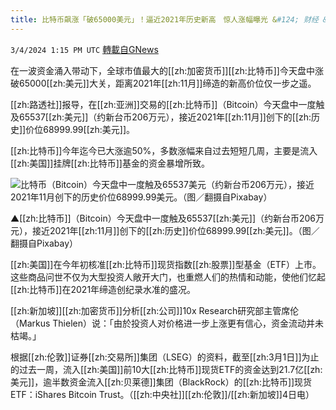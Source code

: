 ```yaml
---
title: 比特币飙涨「破65000美元」！逼近2021年历史新高　惊人涨幅曝光 &#124; 财经 &#124; 三立新闻网  SETN.COM
---
```

`3/4/2024 1:15 PM UTC` [轉載自GNews](https://gnews.org/articles/2363815)

在一波资金涌入带动下，全球市值最大的[[zh:加密货币]][[zh:比特币]]今天盘中涨破65000[[zh:美元]]大关，距离2021年[[zh:11月]]缔造的新高价位仅一步之遥。

[[zh:路透社]]报导，在[[zh:亚洲]]交易的[[zh:比特币]]（Bitcoin）今天盘中一度触及65537[[zh:美元]]（约新台币206万元），接近2021年[[zh:11月]]创下的[[zh:历史]]价位68999.99[[zh:美元]]。

[[zh:比特币]]今年迄今已大涨逾50%，多数涨幅来自过去短短几周，主要是流入[[zh:美国]]挂牌[[zh:比特币]]基金的资金暴增所致。

![比特币（Bitcoin）今天盘中一度触及65537美元（约新台币206万元），接近2021年11月创下的历史价位68999.99美元。（图／翻摄自Pixabay）](https://attach.setn.com/newsimages/2020/12/15/2936251-PH.jpg "比特币（Bitcoin）今天盘中一度触及65537美元（约新台币206万元），接近2021年11月创下的历史价位68999.99美元。（图／翻摄自Pixabay）")

▲[[zh:比特币]]（Bitcoin）今天盘中一度触及65537[[zh:美元]]（约新台币206万元），接近2021年[[zh:11月]]创下的[[zh:历史]]价位68999.99[[zh:美元]]。（图／翻摄自Pixabay）

[[zh:美国]]在今年初核准[[zh:比特币]]现货指数[[zh:股票]]型基金（ETF）上市。这些商品问世不仅为大型投资人敞开大门，也重燃人们的热情和动能，使他们忆起[[zh:比特币]]在2021年缔造创纪录水准的盛况。

[[zh:新加坡]][[zh:加密货币]]分析[[zh:公司]]10x Research研究部主管席伦（Markus Thielen）说：「由於投资人对价格进一步上涨更有信心，资金流动并未枯竭。」

根据[[zh:伦敦]]证券[[zh:交易所]]集团（LSEG）的资料，截至[[zh:3月1日]]为止的过去一周，流入[[zh:美国]]前10大[[zh:比特币]]现货ETF的资金达到21.7亿[[zh:美元]]，逾半数资金流入[[zh:贝莱德]]集团（BlackRock）的[[zh:比特币]]现货ETF：iShares Bitcoin Trust。（[[zh:中央社]][[zh:伦敦]]/[[zh:新加坡]]4日电）
